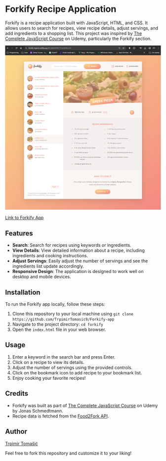 # Forkify Recipe Application

Forkify is a recipe application built with JavaScript, HTML, and CSS. It allows users to search for recipes, view recipe details, adjust servings, and add ingredients to a shopping list. This project was inspired by [The Complete JavaScript Course](https://www.udemy.com/course/the-complete-javascript-course/) on Udemy, particularly the Forkify section.

![Forkify Screenshot](screenshot.png)

[Link to Forkify App](https://forkify-trpimir.netlify.app/#5ed6604591c37cdc054bca3b)

## Features

- **Search**: Search for recipes using keywords or ingredients.
- **View Details**: View detailed information about a recipe, including ingredients and cooking instructions.
- **Adjust Servings**: Easily adjust the number of servings and see the ingredients list update accordingly.
- **Responsive Design**: The application is designed to work well on desktop and mobile devices.

## Installation

To run the Forkify app locally, follow these steps:

1. Clone this repository to your local machine using `git clone https://github.com/TrpimirTomasic9/Forkify-app`
2. Navigate to the project directory: `cd forkify`
3. Open the `index.html` file in your web browser.

## Usage

1. Enter a keyword in the search bar and press Enter.
2. Click on a recipe to view its details.
3. Adjust the number of servings using the provided controls.
4. Click on the bookmark icon to add recipe to your bookmark list.
5. Enjoy cooking your favorite recipes!

## Credits

- Forkify was built as part of [The Complete JavaScript Course](https://www.udemy.com/course/the-complete-javascript-course/) on Udemy by Jonas Schmedtmann.
- Recipe data is fetched from the [Food2Fork API](https://forkify-api.herokuapp.com/api/v2/recipes/).

## Author

[Trpimir Tomašić](https://github.com/TrpimirTomasic9)

Feel free to fork this repository and customize it to your liking!
